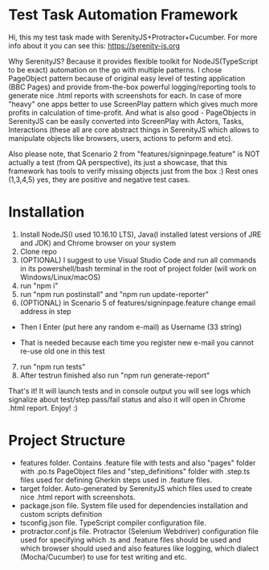 # Test Task Automation Framework
Hi, this my test task made with SerenityJS+Protractor+Cucumber. For more info about it you can see this:
https://serenity-js.org

Why SerenityJS? Because it provides flexible toolkit for NodeJS(TypeScript to be exact) automation on the go with multiple patterns. I chose PageObject pattern because of original easy level of testing application (BBC Pages) and provide from-the-box powerful logging/reporting tools to generate nice .html reports with screenshots for each. In case of more "heavy" one apps better to use ScreenPlay pattern which gives much more profits in calculation of time-profit. And what is also good - PageObjects in SerenityJS can be easily converted into ScreenPlay with Actors, Tasks, Interactions (these all are core abstract things in SerenityJS which allows to manipulate objects like browsers, users, actions to peform and etc). 

Also please note, that Scenario 2 from "features/signinpage.feature" is NOT actually a test (from QA perspective), its just a showcase, that this framework has tools to verify missing objects just from the box :) Rest ones (1,3,4,5) yes, they are positive and negative test cases.

# Installation

1. Install NodeJS(I used 10.16.10 LTS), Java(I installed latest versions of JRE and JDK) and Chrome browser on your system
2. Clone repo
3. (OPTIONAL) I suggest to use Visual Studio Code and run all commands in its powershell/bash terminal in the root of project folder (will work on Windows/Linux/macOS)
4. run "npm i"
5. run "npm run postinstall" and "npm run update-reporter"
6. (OPTIONAL) in Scenario 5 of features/signinpage.feature change email address in step

- Then I Enter (put here any random e-mail) as Username (33 string)

- That is needed because each time you register new e-mail you cannot re-use old one in this test 

7. run "npm run tests"
8. After testrun finished also run "npm run generate-report"

That's it! It will launch tests and in console output you will see logs which signalize about test/step pass/fail status and also it will open in Chrome .html report. Enjoy! :)

# Project Structure
- features folder. Contains .feature file with tests and also "pages" folder with .po.ts PageObject files and "step_definitions" folder with .step.ts files used for defining Gherkin steps used in .feature files.
- target folder. Auto-generated by SerenityJS which files used to create nice .html report with screenshots.
- package.json file. System file used for dependencies installation and custom scripts definition
- tsconfig.json file. TypeScript compiler configuration file. 
- protractor.conf.js file. Protractor (Selenium Webdriver) configuration file used for specifying which .ts and .feature files should be used and which browser should used and also features like logging, which dialect (Mocha/Cucumber) to use for test writing and etc.


